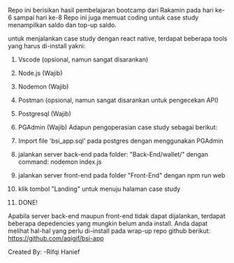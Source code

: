 Repo ini berisikan hasil pembelajaran bootcamp dari Rakamin pada hari ke-6 sampai hari ke-8 Repo ini juga memuat coding untuk case study menampilkan saldo dan top-up saldo.

untuk menjalankan case study dengan react native, terdapat beberapa tools yang harus di-install yakni:

1. Vscode (opsional, namun sangat disarankan)
2. Node.js (Wajib)
3. Nodemon (Wajib)
4. Postman (opsional, namun sangat disarankan untuk pengecekan API)
5. Postgresql (Wajib)
6. PGAdmin (Wajib)
Adapun pengoperasian case study sebagai berikut:

1. Import file 'bsi_app.sql' pada postgres dengan menggunakan PGAdmin
2. jalankan server back-end pada folder: "Back-End/wallet/" dengan command: nodemon index.js
3. jalankan server front-end pada folder "Front-End" dengan npm run web
4. klik tombol "Landing" untuk menuju halaman case study
5. DONE!

Apabila server back-end maupun front-end tidak dapat dijalankan, 
terdapat beberapa depedencies yang mungkin belum anda install. 
Anda dapat melihat hal-hal yang perlu di-install pada wrap-up repo github berikut: 
https://github.com/aqigif/bsi-app

Created By: -Rifqi Hanief
